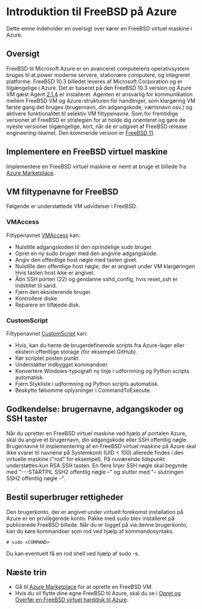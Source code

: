 <properties
   pageTitle="Introduktion til FreeBSD på Azure | Microsoft Azure"
   description="Få mere at vide om at bruge FreeBSD virtuelle maskiner på Azure"
   services="virtual-machines-linux"
   documentationCenter=""
   authors="KylieLiang"
   manager="timlt"
   editor=""
   tags="azure-service-management"/>

<tags
   ms.service="virtual-machines-linux"
   ms.devlang="na"
   ms.topic="article"
   ms.tgt_pltfrm="vm-linux"
   ms.workload="infrastructure-services"
   ms.date="08/27/2016"
   ms.author="kyliel"/>

# <a name="introduction-to-freebsd-on-azure"></a>Introduktion til FreeBSD på Azure
Dette emne indeholder en oversigt over kører en FreeBSD virtuel maskine i Azure.

## <a name="overview"></a>Oversigt
FreeBSD til Microsoft Azure er en avanceret computerens operativsystem bruges til at power moderne servere, stationære computere, og integreret platforme. FreeBSD 10.3 billedet leveres af Microsoft Corporation og er tilgængelige i Azure. Det er baseret på den FreeBSD 10.3 version og Azure VM gæst Agent [2.1.4](https://github.com/Azure/WALinuxAgent/releases/tag/v2.1.4) er installeret. Agenten er ansvarlig for kommunikation mellem FreeBSD VM og Azure-strukturen for handlinger, som klargøring VM første gang det bruges (brugernavn, din adgangskode, værtsnavn osv.) og aktivere funktionalitet til selektiv VM filtypenavne.
Som for fremtidige versioner af FreeBSD er strategien for at holde dig orienteret og gøre de nyeste versioner tilgængelige, kort, når de er udgivet af FreeBSD release engineering-teamet. Den kommende version er [FreeBSD 11](https://www.freebsd.org/releases/11.0R/schedule.html).

## <a name="deploying-a-freebsd-virtual-machine"></a>Implementere en FreeBSD virtuel maskine
Implementere en FreeBSD virtuel maskine er nemt at bruge et billede fra [Azure Marketplace](https://azure.microsoft.com/marketplace/partners/microsoft/freebsd103/).

## <a name="vm-extensions-for-freebsd"></a>VM filtypenavne for FreeBSD
Følgende er understøttede VM udvidelser i FreeBSD.

### <a name="vmaccess"></a>VMAccess

Filtypenavnet [VMAccess](https://github.com/Azure/azure-linux-extensions/tree/master/VMAccess) kan:

- Nulstille adgangskoden til den oprindelige sudo bruger.
- Opret en ny sudo bruger med den angivne adgangskode.
- Angiv den offentlige host nøgle med tasten givet.
- Nulstille den offentlige host nøgle, der er angivet under VM klargøringen Hvis tasten host ikke er angivet.
- Åbn SSH porten (22) og gendanne sshd_config, hvis reset_ssh er indstillet til sand.
- Fjern den eksisterende bruger.
- Kontrollere diske.
- Reparere en tilføjede disk.

### <a name="customscript"></a>CustomScript

Filtypenavnet [CustomScript](https://github.com/Azure/azure-linux-extensions/tree/master/CustomScript) kan:

- Hvis, kan du hente de brugerdefinerede scripts fra Azure-lager eller ekstern offentlige storage (for eksempel GitHub).
- Kør scriptet posten punkt.
- Understøtter indbygget kommandoer.
- Konvertere Windows-typografi ny linje i udformning og Python scripts automatisk.
- Fjern Stykliste i udformning og Python scripts automatisk.
- Beskytte følsomme oplysninger i CommandToExecute.

## <a name="authentication-user-names-passwords-and-ssh-keys"></a>Godkendelse: brugernavne, adgangskoder og SSH taster
Når du opretter en FreeBSD virtuel maskine ved hjælp af portalen Azure, skal du angive et brugernavn, din adgangskode eller SSH offentlig nøgle.
Brugernavne til implementering af en FreeBSD virtuel maskine på Azure skal ikke svarer til navnene på Systemkonti (UID < 100) allerede findes i den virtuelle maskine ("rod" for eksempel).
På nuværende tidspunkt understøttes kun RSA SSH tasten. En flere linjer SSH nøgle skal begynde med "---STARTPIL SSH2 offentlig nøgle –" og slutter med "– slutningen SSH2 offentlig nøgle –".

## <a name="obtaining-superuser-privileges"></a>Bestil superbruger rettigheder
Den brugerkonto, der er angivet under virtuelt forekomst installation på Azure er en privilegerede konto. Pakke med sudo blev installeret på publicerede FreeBSD billede.
Når du er logget på via denne brugerkonto, kan du køre kommandoer som rod ved hjælp af kommandosyntaks.

    # sudo <COMMAND>

Du kan eventuelt få en rod shell ved hjælp af sudo -s.

## <a name="next-steps"></a>Næste trin
- Gå til [Azure Marketplace](https://azure.microsoft.com/marketplace/partners/microsoft/freebsd103/) for at oprette en FreeBSD VM.
- Hvis du vil flytte dine egne FreeBSD til Azure, skal du se i [Opret og Overfør en FreeBSD virtuel harddisk til Azure](../virtual-machines-linux-classic-freebsd-create-upload-vhd.md).
